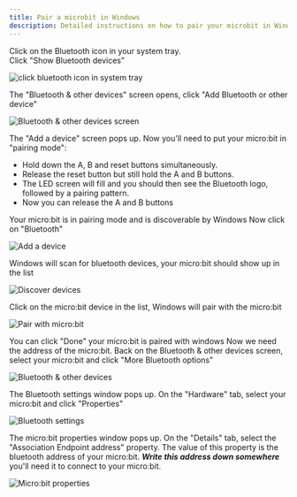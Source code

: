 ```yaml
---
title: Pair a microbit in Windows
description: Detailed instructions on how to pair your microbit in Windows
---
```


Click on the Bluetooth icon in your system tray.  
Click "Show Bluetooth devices"

![click bluetooth icon in system tray](bluetooth-1.png)  

The "Bluetooth & other devices" screen opens, click "Add Bluetooth or other device"

![Bluetooth & other devices screen](bluetooth-2.png)  

The "Add a device" screen pops up. Now you'll need to put your micro:bit in "pairing mode":

  - Hold down the A, B and reset buttons simultaneously.
  - Release the reset button but still hold the A and B buttons.
  - The LED screen will fill and you should then see the Bluetooth logo, followed by a pairing pattern.
  - Now you can release the A and B buttons

Your micro:bit is in pairing mode and is discoverable by Windows
Now click on "Bluetooth"

![Add a device](bluetooth-3.png)  

Windows will scan for bluetooth devices, your micro:bit should show up in the list

![Discover devices](bluetooth-4.png)

Click on the micro:bit device in the list, Windows will pair with the micro:bit

![Pair with micro:bit](bluetooth-5.png)

You can click "Done" your micro:bit is paired with windows
Now we need the address of the micro:bit. Back on the Bluetooth & other devices screen, select your micro:bit and click
"More Bluetooth options"

![Bluetooth & other devices](address-1.png)

The Bluetooth settings window pops up. On the "Hardware" tab, select your micro:bit and click "Properties"  

![Bluetooth settings](address-2.png)

The micro:bit properties window pops up. On the "Details" tab, select the "Association Endpoint address" property. 
The value of this property is the bluetooth address of your micro:bit.  ***Write this address down somewhere*** you'll
need it to connect to your micro:bit.

![Micro:bit properties](address-3.png)
